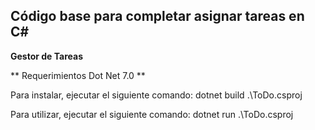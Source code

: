 ## Código base para completar asignar tareas en C#
**Gestor de Tareas**

** Requerimientos Dot Net 7.0 **

Para instalar, ejecutar el siguiente comando:
  dotnet build .\ToDo.csproj

Para utilizar, ejecutar el siguiente comando:
  dotnet run .\ToDo.csproj

  
